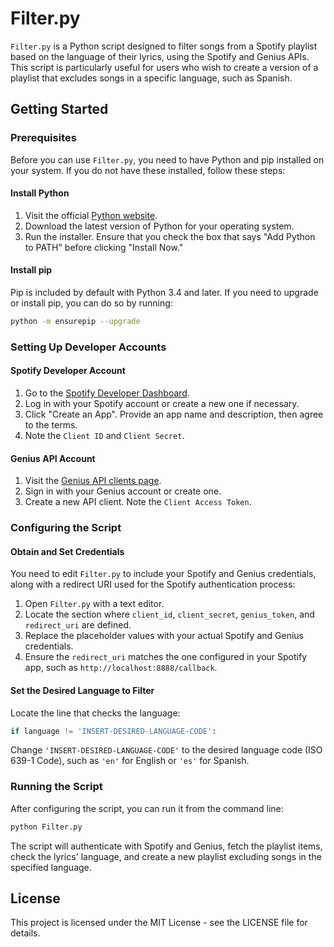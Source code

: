 # Filter.py

`Filter.py` is a Python script designed to filter songs from a Spotify playlist based on the language of their lyrics, using the Spotify and Genius APIs. This script is particularly useful for users who wish to create a version of a playlist that excludes songs in a specific language, such as Spanish.

## Getting Started

### Prerequisites

Before you can use `Filter.py`, you need to have Python and pip installed on your system. If you do not have these installed, follow these steps:

#### Install Python
1. Visit the official [Python website](https://www.python.org/downloads/).
2. Download the latest version of Python for your operating system.
3. Run the installer. Ensure that you check the box that says "Add Python to PATH" before clicking "Install Now."

#### Install pip
Pip is included by default with Python 3.4 and later. If you need to upgrade or install pip, you can do so by running:
```bash
python -m ensurepip --upgrade
```

### Setting Up Developer Accounts

#### Spotify Developer Account
1. Go to the [Spotify Developer Dashboard](https://developer.spotify.com/dashboard/).
2. Log in with your Spotify account or create a new one if necessary.
3. Click "Create an App". Provide an app name and description, then agree to the terms.
4. Note the `Client ID` and `Client Secret`.

#### Genius API Account
1. Visit the [Genius API clients page](https://genius.com/api-clients).
2. Sign in with your Genius account or create one.
3. Create a new API client. Note the `Client Access Token`.

### Configuring the Script

#### Obtain and Set Credentials
You need to edit `Filter.py` to include your Spotify and Genius credentials, along with a redirect URI used for the Spotify authentication process:

1. Open `Filter.py` with a text editor.
2. Locate the section where `client_id`, `client_secret`, `genius_token`, and `redirect_uri` are defined.
3. Replace the placeholder values with your actual Spotify and Genius credentials.
4. Ensure the `redirect_uri` matches the one configured in your Spotify app, such as `http://localhost:8888/callback`.

#### Set the Desired Language to Filter
Locate the line that checks the language:
```python
if language != 'INSERT-DESIRED-LANGUAGE-CODE':
```
Change `'INSERT-DESIRED-LANGUAGE-CODE'` to the desired language code (ISO 639-1 Code), such as `'en'` for English or `'es'` for Spanish.

### Running the Script

After configuring the script, you can run it from the command line:
```bash
python Filter.py
```

The script will authenticate with Spotify and Genius, fetch the playlist items, check the lyrics' language, and create a new playlist excluding songs in the specified language.

## License

This project is licensed under the MIT License - see the LICENSE file for details.

